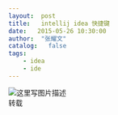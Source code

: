 ```yaml
---
layout:  post
title:   intellij idea 快捷键
date:   2015-05-26 10:30:00
author:  "张耀文"
catalog:   false
tags:
    - idea
    - ide
---
```

![这里写图片描述](http://img-blog.csdn.net/20150526102928418)  
转载

